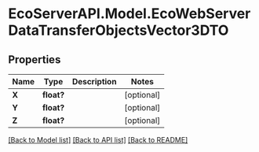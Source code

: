 # EcoServerAPI.Model.EcoWebServerDataTransferObjectsVector3DTO
## Properties

Name | Type | Description | Notes
------------ | ------------- | ------------- | -------------
**X** | **float?** |  | [optional] 
**Y** | **float?** |  | [optional] 
**Z** | **float?** |  | [optional] 

[[Back to Model list]](../README.md#documentation-for-models) [[Back to API list]](../README.md#documentation-for-api-endpoints) [[Back to README]](../README.md)

